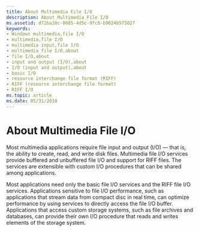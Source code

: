 ```yaml
---
title: About Multimedia File I/O
description: About Multimedia File I/O
ms.assetid: d72ba20c-0085-4d5c-9fc6-b9024b575027
keywords:
- Windows multimedia,file I/O
- multimedia,file I/O
- multimedia input,file I/O
- multimedia file I/O,about
- file I/O,about
- input and output (I/O),about
- I/O (input and output),about
- basic I/O
- resource interchange file format (RIFF)
- RIFF (resource interchange file format)
- RIFF I/O
ms.topic: article
ms.date: 05/31/2018
---
```


# About Multimedia File I/O

Most multimedia applications require file input and output (I/O) — that is, the ability to create, read, and write disk files. Multimedia file I/O services provide buffered and unbuffered file I/O and support for RIFF files. The services are extensible with custom I/O procedures that can be shared among applications.

Most applications need only the basic file I/O services and the RIFF file I/O services. Applications sensitive to file I/O performance, such as applications that stream data from compact disc in real time, can optimize performance by using services to directly access the file I/O buffer. Applications that access custom storage systems, such as file archives and databases, can provide their own I/O procedure that reads and writes elements of the storage system.

 

 





